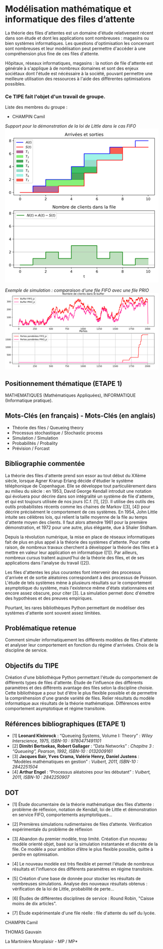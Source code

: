 # Modélisation mathématique et informatique des files d’attente
La théorie des files d'attentes est un domaine d'étude relativement récent dans son étude et dont les applications sont nombreuses : magasins ou bien systèmes informatiques. Les questions d'optimisation les concernant sont nombreuses et leur modélisation peut permettre d'accéder à une compréhension plus fine de ces files d'attente.

Hôpitaux, réseaux informatiques, magasins : la notion de file d'attente est générale à s'applique à de nombreux domaines et sont des enjeux sociétaux dont l'étude est nécéssaire à la société, pouvant permettre une meilleure utilisation des ressources à l'aide des différentes optimisations possibles.

### Ce TIPE fait l'objet d'un travail de groupe.
Liste des membres du groupe :
 - CHAMPIN Camil

*Support pour la démonstration de la loi de Little dans le cas FIFO*
![](Images/Littles_Law_Proof.png)

*Exemple de simulation : comparaison d'une file FIFO avec une file PRIO*
![](Images/FIFO_PRIO4.png)

## Positionnement thématique (ETAPE 1)
 MATHEMATIQUES (Mathématiques Appliquées), INFORMATIQUE (Informatique pratique).

## Mots-Clés (en français) - Mots-Clés (en anglais)
- Théorie des files / Queueing theory
- Processus stochastique / Stochastic process
- Simulation / Simulation
- Probabilités / Probality
- Prévision / Forcast

## Bibliographie commentée
La théorie des files d'attente prend son essor au tout début du XXème siècle, lorsque Agner Krarup Erlang décide d'étudier le système téléphonique de Copenhague. Elle se développe tout particulièrement dans au milieu du siècle : en 1953, David George Kendall introduit une notation qui évoluera pour décrire dans son intégralité un système de file d'attente, et qui est toujours utilisée de nos jours (C.f. [1], [2]). Il utilise des outils des outils probabilistes récents comme les chaines de Markov ([3], [4]) pour décrire précisément le comportement de ces systèmes. En 1954, John Little intuite ses célèbres lois, qui relient la taille moyenne de la file au temps d'attente moyen des clients. Il faut alors attendre 1961 pour la première démonstration, et 1972 pour une autre, plus élégante, due à Shaler Stidham.

Depuis la révolution numérique, la mise en place de réseaux informatiques fait de plus en plus appel à la théorie des systèmes d'attente. Pour cette raison, de nombreux travaux cherchent à développer la théorie des files et à mettre en valeur leur application en informatique ([1]). Par ailleurs, nombreux cursus traitent aujourd'hui de la théorie des files, et de ses applications dans l'analyse du travail ([2]).

Les files d'attentes les plus courantes font intervenir des processus d'arrivée et de sortie aléatoires correspondant à des processus de Poisson. L'étude de tels systèmes mène à plusieurs résultats sur le comportement asymptotique du système, mais l'existence même d'états stationnaires est encore assez obscure, pour citer [3]. La simulation permet donc d'émettre des hypothèses et des preuves empiriques.

Pourtant, les rares bibliothèques Python permettant de modéliser des systèmes d'attente sont souvent assez limitées.

## Problématique retenue
Comment simuler informatiquement les différents modèles de files d'attente et analyser leur comportement en fonction du régime d'arrivées. Choix de la discipline de service.

## Objectifs du TIPE
Création d'une bibliothèque Python permettant l'étude du comportement de différents types de files d'attente. Étude de l'influence des différents paramètres et des différents avantage des files selon la discipline choisie. Cette bibliothèque a pour but d'être le plus flexible possible et de permettre la compréhension d'une grande variété de files. Relier résultats du modèle informatique aux résultats de la théorie mathématique. Différences entre comportement asymptotique et régime transitoire.

## Références bibliographiques (ETAPE 1)
- [1] __Leonard Kleinrock__ : “Queueing Systems, Volume I: Theory” : *Wiley Interscience, 1975, ISBN-10 : 9780471491101*
- [2] __Dimitri Bertsekas, Robert Gallager__ : “Data Networks” : *Chapitre 3 : “Queueing”, Pearson, 1992, ISBN-10 : 0132009161*
- [3] __Jacques Bair, Yves Crama, Valérie Henry, Daniel Justens__ : “Modèles mathématiques en gestion” : *Vuibert, 2011, ISBN-10 : 2842251504*
- [4] __Arthur Engel__ : “Processus aléatoires pour les débutant” : *Vuibert, 2011, ISBN-10 : 2842250907*

## DOT

- [1] Étude documentaire de la théorie mathématique des files d’attente : problème de réflexion, notation de Kendall, loi de Little et démonstration en service FIFO, comportements asymptotiques…

- [2] Premières simulations rudimentaires de files d’attente. Vérification expérimentale du problème de réflexion

- [3] Abandon du premier modèle, trop limité. Création d’un nouveau modèle orienté objet, basé sur la simulation instantanée et discrète de la file. Ce modèle a pour ambition d’être le plus flexible possible, quitte à perdre en optimisation.

- [4] Le nouveau modèle est très flexible et permet l'étude de nombreux résultats et l'influence des différents paramètres en régime transitoire.

- [5] Création d'une base de donnée pour stocker les résultats de nombreuses simulations. Analyse des nouveaux résultats obtenus : vérification de la loi de Little, probabilité de perte...

- [6] Études de différentes disciplines de service : Round Robin, "Caisse moins de dix articles".

- [7] Étude expérimentale d'une file réelle : file d'attente du self du lycée.


CHAMPIN Camil

THOMAS Gauvain

La Martinière Monplaisir - MP / MP*
